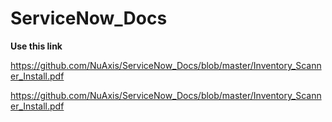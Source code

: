 # ServiceNow_Docs
**Use this link**

https://github.com/NuAxis/ServiceNow_Docs/blob/master/Inventory_Scanner_Install.pdf

https://github.com/NuAxis/ServiceNow_Docs/blob/master/Inventory_Scanner_Install.pdf
